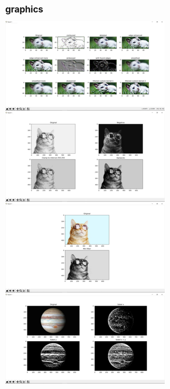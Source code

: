 # graphics
![filtering_with_PIL](filtering_with_PIL.jpg)
![gray_level_transformation](gray_level_transformation.jpg)
![min_filter](min_filter.jpg)
![sobel_edge_dection](sobel_edge_dection.jpg)
